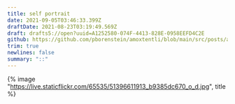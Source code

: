 ```yaml
---
title: self portrait
date: 2021-09-05T03:46:33.399Z
draftDate: 2021-08-23T03:19:49.569Z
draft: drafts5://open?uuid=A1252580-074F-4413-828E-0958EEFD4C2E
github: https://github.com/pborenstein/amoxtentli/blob/main/src/posts/a1252580-074f-4413-828e-0958eefd4c2e.md
trim: true
newlines: false
summary: "::"
---
```



{% image "https://live.staticflickr.com/65535/51396611913_b9385dc670_o_d.jpg", title %}
